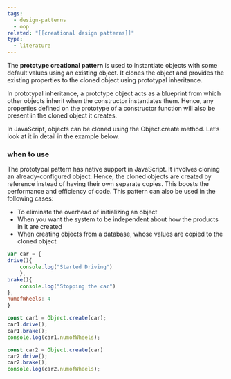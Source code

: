 ```yaml
---
tags:
  - design-patterns
  - oop
related: "[[creational design patterns]]"
type:
  - literature
---
```

The **prototype creational pattern** is used to instantiate objects with some default values using an existing object. It clones the object and provides the existing properties to the cloned object using prototypal inheritance.

In prototypal inheritance, a prototype object acts as a blueprint from which other objects inherit when the constructor instantiates them. Hence, any properties defined on the prototype of a constructor function will also be present in the cloned object it creates.

In JavaScript, objects can be cloned using the Object.create method. Let’s look at it in detail in the example below.

### when to use 
The prototypal pattern has native support in JavaScript. It involves cloning an already-configured object. Hence, the cloned objects are created by reference instead of having their own separate copies. This boosts the performance and efficiency of code. This pattern can also be used in the following cases:
- To eliminate the overhead of initializing an object
- When you want the system to be independent about how the products in it are created
- When creating objects from a database, whose values are copied to the cloned object

```javascript
var car = {
drive(){
    console.log("Started Driving")
    },
brake(){
    console.log("Stopping the car")
},
numofWheels: 4  
} 

const car1 = Object.create(car);
car1.drive();
car1.brake();
console.log(car1.numofWheels);

const car2 = Object.create(car)
car2.drive();
car2.brake();
console.log(car2.numofWheels);

```